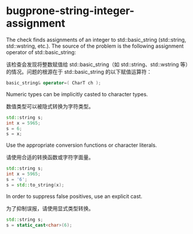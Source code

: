 # bugprone-string-integer-assignment

The check finds assignments of an integer to std::basic_string<CharT> (std::string, std::wstring, etc.). The source of the problem is the following assignment operator of std::basic_string<CharT>:

该检查会发现将整数赋值给 std::basic_string<CharT>（如 std::string、std::wstring 等）的情况。问题的根源在于 std::basic_string<CharT> 的以下赋值运算符：

```c++
basic_string& operator=( CharT ch );
```

Numeric types can be implicitly casted to character types.

数值类型可以被隐式转换为字符类型。

```c++
std::string s;
int x = 5965;
s = 6;
s = x;
```

Use the appropriate conversion functions or character literals.

请使用合适的转换函数或字符字面量。

```c++
std::string s;
int x = 5965;
s = '6';
s = std::to_string(x);
```

In order to suppress false positives, use an explicit cast.

为了抑制误报，请使用显式类型转换。

```c++
std::string s;
s = static_cast<char>(6);
```

